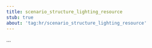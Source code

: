 ```yaml
---
title: scenario_structure_lighting_resource
stub: true
about: 'tag:hr/scenario_structure_lighting_resource'
---
```

...
